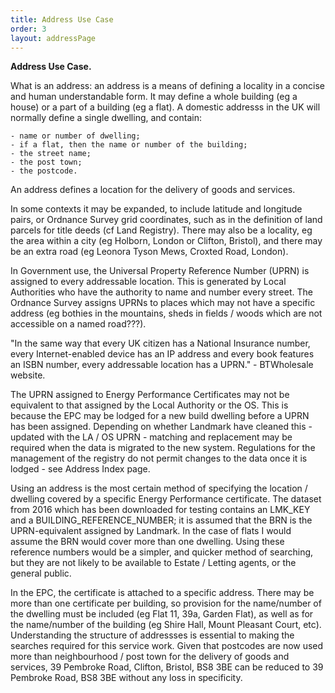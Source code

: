 ```yaml
---
title: Address Use Case
order: 3
layout: addressPage
---
```

                    
**Address Use Case.**

What is an address: an address is a means of defining a locality in a concise and human understandable form. It may define a whole building (eg a house) or a part of a building (eg a flat). A domestic addresss in the UK will normally define a single dwelling, and contain:

    - name or number of dwelling;
    - if a flat, then the name or number of the building;
    - the street name;
    - the post town;
    - the postcode.

An address defines a location for the delivery of goods and services.

In some contexts it may be expanded, to include latitude and longitude pairs, or Ordnance Survey grid coordinates, such as in the definition of land parcels for title deeds (cf Land Registry).   There may also be a locality, eg the area within a city (eg Holborn, London or Clifton, Bristol), and there may be an extra road (eg Leonora Tyson Mews, Croxted Road, London). 

In Government use, the Universal Property Reference Number (UPRN) is assigned to every addressable location. This is generated by Local Authorities who have the authority to name and number every street. The Ordnance Survey assigns UPRNs to places which may not have a specific address (eg bothies in the mountains, sheds in fields / woods which are not accessible on a named road???).

"In the same way that every UK citizen has a National Insurance number, every Internet-enabled device has an IP address and every book features an ISBN number, every addressable location has a UPRN." - BTWholesale website.

The UPRN assigned to Energy Performance Certificates may not be equivalent to that assigned by the Local Authority or the OS. This is because the EPC may be lodged for a new build dwelling before a UPRN has been assigned. Depending on whether Landmark have cleaned this - updated with the LA / OS UPRN - matching and replacement may be required when the data is migrated to the new system.  Regulations for the management of the registry do not permit changes to the data once it is lodged - see Address Index page. 

Using an address is the most certain method of specifying the location / dwelling covered by a specific Energy Performance certificate. The dataset from 2016 which has been downloaded for testing contains an LMK_KEY and a BUILDING_REFERENCE_NUMBER; it is assumed that the BRN is the UPRN-equivalent assigned by Landmark. In the case of flats I would assume the BRN would cover more than one dwelling. Using these reference numbers would be a simpler, and quicker method of searching, but they are not likely to be available to Estate / Letting agents, or the general public.

In the EPC, the certificate is attached to a specific address. There may be more than one certificate per building, so provision for the name/number of the dwelling must be included (eg Flat 11, 39a, Garden Flat), as well as for the name/number of the building (eg Shire Hall, Mount Pleasant Court, etc). Understanding the structure of addressses is essential to making the searches required for this service work. Given that postcodes are now used more than neighbourhood / post town for the delivery of goods and services, 39 Pembroke Road, Clifton, Bristol, BS8 3BE can be reduced to 39 Pembroke Road, BS8 3BE without any loss in specificity.
